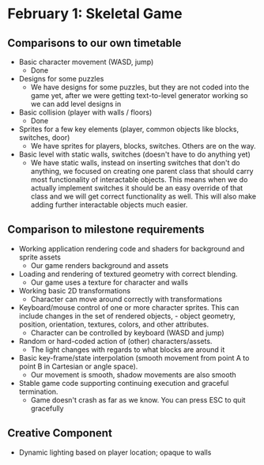 # February 1: Skeletal Game

## Comparisons to our own timetable

- Basic character movement (WASD, jump)
  - Done
- Designs for some puzzles
  - We have designs for some puzzles, but they are not coded into the game yet, after we were getting text-to-level generator working so we can add level designs in
- Basic collision (player with walls / floors)
  - Done
- Sprites for a few key elements (player, common objects like blocks, switches, door)
  - We have sprites for players, blocks, switches. Others are on the way.
- Basic level with static walls, switches (doesn't have to do anything yet)
  - We have static walls, instead on inserting switches that don't do anything, we focused on creating one parent class that should carry most functionality of interactable objects. This means when we do actually implement switches it should be an easy override of that class and we will get correct functionality as well. This will also make adding further interactable objects much easier.

## Comparison to milestone requirements
- Working application rendering code and shaders for background and sprite assets
  - Our game renders background and assets
- Loading and rendering of textured geometry with correct blending.
  - Our game uses a texture for character and walls
- Working basic 2D transformations
  - Character can move around correctly with transformations
- Keyboard/mouse control of one or more character sprites. This can include changes in the set of rendered objects, - object geometry, position, orientation, textures, colors, and other attributes.
  - Character can be controlled by keyboard (WASD and jump)
- Random or hard-coded action of (other) characters/assets.
  - The light changes with regards to what blocks are around it
- Basic key-frame/state interpolation (smooth movement from point A to point B in Cartesian or angle space).
  - Our movement is smooth, shadow movements are also smooth
- Stable game code supporting continuing execution and graceful termination.
  - Game doesn't crash as far as we know. You can press ESC to quit gracefully

## Creative Component
- Dynamic lighting based on player location; opaque to walls

